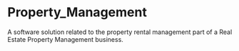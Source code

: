 # Property_Management
 A software solution related to the property rental management part of a Real Estate Property Management business.
